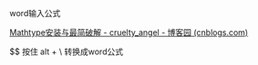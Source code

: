 

word输入公式

[Mathtype安装与最简破解 - cruelty_angel - 博客园 (cnblogs.com)](https://www.cnblogs.com/cruelty_angel/p/11108431.html)



$$ 按住 alt + \ 转换成word公式
